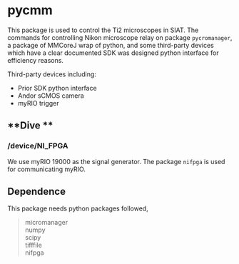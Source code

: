 # **pycmm**

This package is used to control the Ti2 microscopes in SIAT. 
The commands for controlling Nikon microscope relay on package `pycromanager`, 
a package of MMCoreJ wrap of python, and some third-party devices which 
have a clear documented SDK was designed python interface for efficiency reasons.


Third-party devices including:
* Prior SDK python interface
* Andor sCMOS camera
* myRIO trigger



## **Dive **
### **/device/NI_FPGA**
We use myRIO 19000 as the signal generator. The package `nifpga` is used for communicating myRIO.






## **Dependence**
This package needs python packages followed,
> micromanager \
> numpy \
> scipy\
> tifffile\
> nifpga


